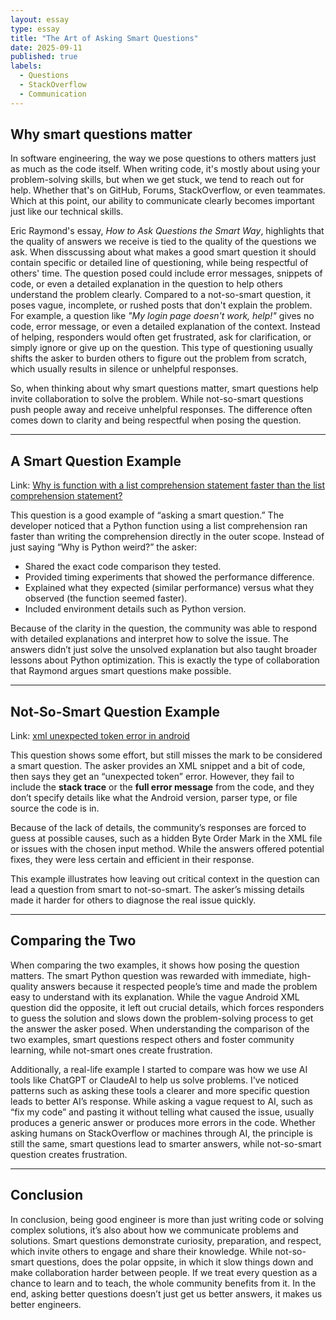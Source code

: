 ```yaml
---
layout: essay
type: essay
title: "The Art of Asking Smart Questions"
date: 2025-09-11
published: true
labels:
  - Questions
  - StackOverflow
  - Communication
---
```


## Why smart questions matter

In software engineering, the way we pose questions to others matters just as much as the code itself. When writing code, it's mostly about using your problem-solving skills, but when we get stuck, we tend to reach out for help. Whether that's on GitHub, Forums, StackOverflow, or even teammates. Which at this point, our ability to communicate clearly becomes important just like our technical skills. 

Eric Raymond's essay, *How to Ask Questions the Smart Way*, highlights that the quality of answers we receive is tied to the quality of the questions we ask. When disscussing about what makes a good smart question it should contain specific or detailed line of questioning, while being respectful of others' time. The question posed could include error messages, snippets of code, or even a detailed explanation in the question to help others understand the problem clearly. Compared to a not-so-smart question, it poses vague, incomplete, or rushed posts that don't explain the problem. For example, a question like *"My login page doesn't work, help!"* gives no code, error message, or even a detailed explanation of the context. Instead of helping, responders would often get frustrated, ask for clarification, or simply ignore or give up on the question. This type of questioning usually shifts the asker to burden others to figure out the problem from scratch, which usually results in silence or unhelpful responses. 

So, when thinking about why smart questions matter, smart questions help invite collaboration to solve the problem. While not-so-smart questions push people away and receive unhelpful responses. The difference often comes down to clarity and being respectful when posing the question.

---

## A Smart Question Example

Link: [Why is function with a list comprehension statement faster than the list comprehension statement?](https://stackoverflow.com/questions/64914019/why-is-function-with-a-list-comprehension-statement-faster-than-the-list-compr)  

This question is a good example of “asking a smart question.” The developer noticed that a Python function using a list comprehension ran faster than writing the comprehension directly in the outer scope. Instead of just saying “Why is Python weird?” the asker:

- Shared the exact code comparison they tested.  
- Provided timing experiments that showed the performance difference.  
- Explained what they expected (similar performance) versus what they observed (the function seemed faster).  
- Included environment details such as Python version.  

Because of the clarity in the question, the community was able to respond with detailed explanations and interpret how to solve the issue. The answers didn’t just solve the unsolved explanation but also taught broader lessons about Python optimization. This is exactly the type of collaboration that Raymond argues smart questions make possible.  

---

## Not-So-Smart Question Example

Link: [xml unexpected token error in android](https://stackoverflow.com/questions/20173345/xml-unexpected-token-error-in-android)  

This question shows some effort, but still misses the mark to be considered a smart question. The asker provides an XML snippet and a bit of code, then says they get an “unexpected token” error. However, they fail to include the **stack trace** or the **full error message** from the code, and they don’t specify details like what the Android version, parser type, or file source the code is in.  

Because of the lack of details, the community’s responses are forced to guess at possible causes, such as a hidden Byte Order Mark in the XML file or issues with the chosen input method. While the answers offered potential fixes, they were less certain and efficient in their response.  

This example illustrates how leaving out critical context in the question can lead a question from smart to not-so-smart. The asker’s missing details made it harder for others to diagnose the real issue quickly.  

---

## Comparing the Two  

When comparing the two examples, it shows how posing the question matters. The smart Python question was rewarded with immediate, high-quality answers because it respected people’s time and made the problem easy to understand with its explanation. While the vague Android XML question did the opposite, it left out crucial details, which forces responders to guess the solution and slows down the problem-solving process to get the answer the asker posed. When understanding the comparison of the two examples, smart questions respect others and foster community learning, while not-smart ones create frustration. 

Additionally, a real-life example I started to compare was how we use AI tools like ChatGPT or ClaudeAI to help us solve problems. I've noticed patterns such as asking these tools a clearer and more specific question leads to better AI’s response. While asking a vague request to AI, such as “fix my code” and pasting it without telling what caused the issue, usually produces a generic answer or produces more errors in the code. Whether asking humans on StackOverflow or machines through AI, the principle is still the same, smart questions lead to smarter answers, while not-so-smart question creates frustration.

---

## Conclusion   

In conclusion, being good engineer is more than just writing code or solving complex solutions, it’s also about how we communicate problems and solutions. Smart questions demonstrate curiosity, preparation, and respect, which invite others to engage and share their knowledge. While not-so-smart questions, does the polar oppsite, in which it slow things down and make collaboration harder between people. If we treat every question as a chance to learn and to teach, the whole community benefits from it. In the end, asking better questions doesn’t just get us better answers, it makes us better engineers.  
